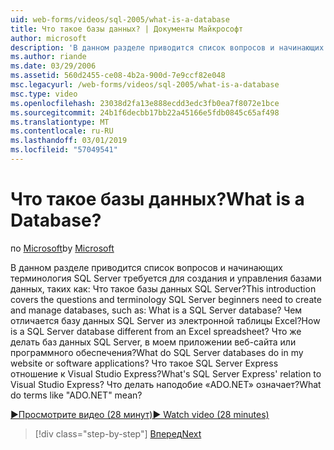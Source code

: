 ```yaml
---
uid: web-forms/videos/sql-2005/what-is-a-database
title: Что такое базы данных? | Документы Майкрософт
author: microsoft
description: 'В данном разделе приводится список вопросов и начинающих терминология SQL Server требуется для создания и управления базами данных, таких как: Что такое базы данных SQL Server? Как...'
ms.author: riande
ms.date: 03/29/2006
ms.assetid: 560d2455-ce08-4b2a-900d-7e9ccf82e048
msc.legacyurl: /web-forms/videos/sql-2005/what-is-a-database
msc.type: video
ms.openlocfilehash: 23038d2fa13e888ecdd3edc3fb0ea7f8072e1bce
ms.sourcegitcommit: 24b1f6decbb17bb22a45166e5fdb0845c65af498
ms.translationtype: MT
ms.contentlocale: ru-RU
ms.lasthandoff: 03/01/2019
ms.locfileid: "57049541"
---
```

<a name="what-is-a-database"></a><span data-ttu-id="b73a7-105">Что такое базы данных?</span><span class="sxs-lookup"><span data-stu-id="b73a7-105">What is a Database?</span></span>
====================
<span data-ttu-id="b73a7-106">по [Microsoft](https://github.com/microsoft)</span><span class="sxs-lookup"><span data-stu-id="b73a7-106">by [Microsoft](https://github.com/microsoft)</span></span>

<span data-ttu-id="b73a7-107">В данном разделе приводится список вопросов и начинающих терминология SQL Server требуется для создания и управления базами данных, таких как: Что такое базы данных SQL Server?</span><span class="sxs-lookup"><span data-stu-id="b73a7-107">This introduction covers the questions and terminology SQL Server beginners need to create and manage databases, such as: What is a SQL Server database?</span></span> <span data-ttu-id="b73a7-108">Чем отличается базу данных SQL Server из электронной таблицы Excel?</span><span class="sxs-lookup"><span data-stu-id="b73a7-108">How is a SQL Server database different from an Excel spreadsheet?</span></span> <span data-ttu-id="b73a7-109">Что же делать баз данных SQL Server, в моем приложении веб-сайта или программного обеспечения?</span><span class="sxs-lookup"><span data-stu-id="b73a7-109">What do SQL Server databases do in my website or software applications?</span></span> <span data-ttu-id="b73a7-110">Что такое SQL Server Express отношение к Visual Studio Express?</span><span class="sxs-lookup"><span data-stu-id="b73a7-110">What's SQL Server Express' relation to Visual Studio Express?</span></span> <span data-ttu-id="b73a7-111">Что делать наподобие «ADO.NET» означает?</span><span class="sxs-lookup"><span data-stu-id="b73a7-111">What do terms like "ADO.NET" mean?</span></span>

[<span data-ttu-id="b73a7-112">&#9654;Просмотрите видео (28 минут)</span><span class="sxs-lookup"><span data-stu-id="b73a7-112">&#9654; Watch video (28 minutes)</span></span>](https://channel9.msdn.com/Blogs/ASP-NET-Site-Videos/what-is-a-database)

> [!div class="step-by-step"]
> [<span data-ttu-id="b73a7-113">Вперед</span><span class="sxs-lookup"><span data-stu-id="b73a7-113">Next</span></span>](understanding-database-tables-and-records.md)
